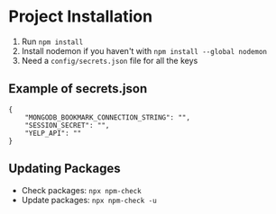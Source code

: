 # Project Installation

1. Run `npm install`
2. Install nodemon if you haven't with `npm install --global nodemon`
3. Need a `config/secrets.json` file for all the keys

## Example of secrets.json

```
{
    "MONGODB_BOOKMARK_CONNECTION_STRING": "",
    "SESSION_SECRET": "",
    "YELP_API": ""
}
```

## Updating Packages

* Check packages: `npx npm-check`
* Update packages: `npx npm-check -u`
